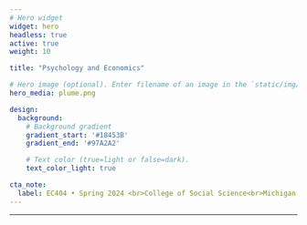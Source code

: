 ```yaml
---
# Hero widget
widget: hero
headless: true
active: true
weight: 10

title: "Psychology and Economics"

# Hero image (optional). Enter filename of an image in the `static/img/` folder.
hero_media: plume.png

design:
  background:
    # Background gradient
    gradient_start: '#18453B'
    gradient_end: '#97A2A2'

    # Text color (true=light or false=dark).
    text_color_light: true

cta_note:
  label: EC404 • Spring 2024 <br>College of Social Science<br>Michigan State University
---
```


****
